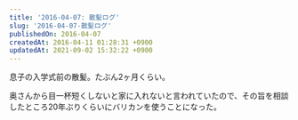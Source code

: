 ```yaml
---
title: '2016-04-07: 散髪ログ'
slug: '2016-04-07-散髪ログ'
publishedOn: 2016-04-07
createdAt: 2016-04-11 01:28:31 +0900
updatedAt: 2021-09-02 15:32:22 +0900
---
```

息子の入学式前の散髪。たぶん2ヶ月くらい。

奥さんから目一杯短くしないと家に入れないと言われていたので、その旨を相談したところ20年ぶりくらいにバリカンを使うことになった。

